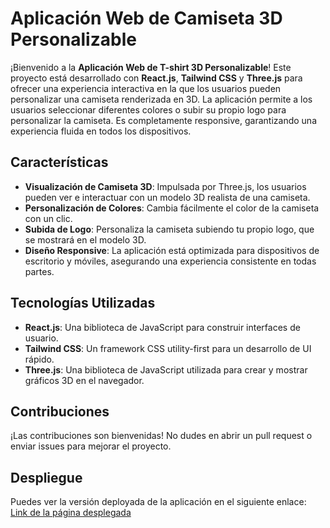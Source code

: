 
# Aplicación Web de Camiseta 3D Personalizable

¡Bienvenido a la **Aplicación Web de T-shirt 3D Personalizable**! Este proyecto está desarrollado con **React.js**, **Tailwind CSS** y **Three.js** para ofrecer una experiencia interactiva en la que los usuarios pueden personalizar una camiseta renderizada en 3D. La aplicación permite a los usuarios seleccionar diferentes colores o subir su propio logo para personalizar la camiseta. Es completamente responsive, garantizando una experiencia fluida en todos los dispositivos.

## Características

- **Visualización de Camiseta 3D**: Impulsada por Three.js, los usuarios pueden ver e interactuar con un modelo 3D realista de una camiseta.
- **Personalización de Colores**: Cambia fácilmente el color de la camiseta con un clic.
- **Subida de Logo**: Personaliza la camiseta subiendo tu propio logo, que se mostrará en el modelo 3D.
- **Diseño Responsive**: La aplicación está optimizada para dispositivos de escritorio y móviles, asegurando una experiencia consistente en todas partes.

## Tecnologías Utilizadas

- **React.js**: Una biblioteca de JavaScript para construir interfaces de usuario.
- **Tailwind CSS**: Un framework CSS utility-first para un desarrollo de UI rápido.
- **Three.js**: Una biblioteca de JavaScript utilizada para crear y mostrar gráficos 3D en el navegador.

## Contribuciones

¡Las contribuciones son bienvenidas! No dudes en abrir un pull request o enviar issues para mejorar el proyecto.

## Despliegue

Puedes ver la versión deployada de la aplicación en el siguiente enlace:  
[Link de la página desplegada](URL_AQUÍ)


